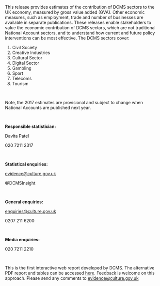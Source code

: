 This release provides estimates of the contribution of DCMS sectors to the UK economy, measured by gross value added (GVA). Other economic measures, such as employment, trade and number of businesses are available in separate publications. These releases enable stakeholders to value the economic contribution of DCMS sectors, which are not traditional National Account sectors, and to understand how current and future policy interventions can be most effective. The DCMS sectors cover:

1. Civil Society
1. Creative Industries
1. Cultural Sector
1. Digital Sector
1. Gambling
1. Sport
1. Telecoms
1. Tourism

&nbsp;

Note, the 2017 estimates are provisional and subject to change when National Accounts are published next year.

&nbsp;

**Responsible statistician:**

Davita Patel 

020 7211 2317

&nbsp;

**Statistical enquiries:**

evidence@culture.gov.uk

@DCMSInsight

&nbsp;

**General enquiries:**

enquiries@culture.gov.uk

0207 211 6200

&nbsp;

**Media enquiries:**

020 7211 2210

&nbsp;


This is the first interactive web report developed by DCMS. The alternative PDF report and tables can be accessed [here](https://www.gov.uk/government/statistics/dcms-sectors-economic-estimates-2017-gva). Feedback is welcome on this approach. Please send any comments to evidence@culture.gov.uk    


&nbsp;
